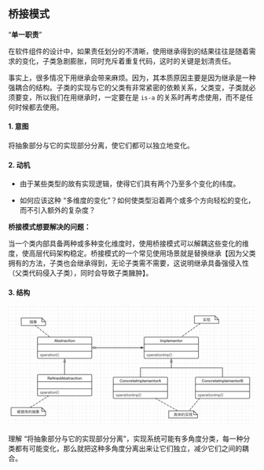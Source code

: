 ## 桥接模式

“**单一职责**”

在软件组件的设计中，如果责任划分的不清晰，使用继承得到的结果往往是随着需求的变化，子类急剧膨胀，同时充斥着重复代码，这时的关键是划清责任。

事实上，很多情况下用继承会带来麻烦。因为，其本质原因主要是因为继承是一种强耦合的结构。子类的实现与它的父类有非常紧密的依赖关系，父类变，子类就必须要变，所以我们在用继承时，一定要在是 `is-a` 的关系时再考虑使用，而不是任何时候都去使用。

#### 1. 意图

将抽象部分与它的实现部分分离，使它们都可以独立地变化。

#### 2. 动机

- 由于某些类型的故有实现逻辑，使得它们具有两个乃至多个变化的纬度。

- 如何应该这种 “多维度的变化”？如何使类型沿着两个或多个方向轻松的变化，而不引入额外的复杂度？

**桥接模式想要解决的问题：**

当一个类内部具备两种或多种变化维度时，使用桥接模式可以解耦这些变化的维度，使高层代码架构稳定。桥接模式的一个常见使用场景就是替换继承【因为父类拥有的方法，子类也会继承得到，无论子类需不需要，这说明继承具备强侵入性（父类代码侵入子类），同时会导致子类臃肿】。

#### 3. 结构

![桥接模式](../imgs/Bridge.png)

理解 “将抽象部分与它的实现部分分离”，实现系统可能有多角度分类，每一种分类都有可能变化，那么就把这种多角度分离出来让它们独立，减少它们之间的耦合。
